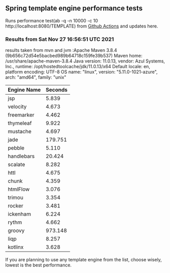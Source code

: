 
<script async src="//pagead2.googlesyndication.com/pagead/js/adsbygoogle.js"></script>
<script>
    (adsbygoogle = window.adsbygoogle || []).push({
         google_ad_client: "ca-pub-7118095690658891",
         enable_page_level_ads: true
    });
</script>

## Spring template engine performance tests

Runs performance test(ab -q -n 10000 -c 10 http://localhost:8080/TEMPLATE) from [Github Actions](https://github.com/ozkanpakdil/spring-comparing-template-engines/actions) and updates here.

### Results from Sat Nov 27 16:56:51 UTC 2021
results taken from mvn and jvm :Apache Maven 3.8.4 (9b656c72d54e5bacbed989b64718c159fe39b537)
Maven home: /usr/share/apache-maven-3.8.4
Java version: 11.0.13, vendor: Azul Systems, Inc., runtime: /opt/hostedtoolcache/jdk/11.0.13/x64
Default locale: en, platform encoding: UTF-8
OS name: "linux", version: "5.11.0-1021-azure", arch: "amd64", family: "unix"

|Engine Name | Seconds|
|------------|--------|
|jsp | 5.839|
|velocity | 4.673|
|freemarker | 4.462|
|thymeleaf | 9.922|
|mustache | 4.697|
|jade | 179.751|
|pebble | 5.110|
|handlebars | 20.424|
|scalate | 8.282|
|httl | 4.675|
|chunk | 4.359|
|htmlFlow | 3.076|
|trimou | 3.354|
|rocker | 3.481|
|ickenham | 6.224|
|rythm | 4.662|
|groovy | 973.148|
|liqp | 8.257|
|kotlinx | 3.628|

If you are planning to use any template engine from the list, choose wisely, lowest is the best performance.

<div id="disqus_thread"></div>
<script type="text/javascript">
    /* * * CONFIGURATION VARIABLES * * */
    var disqus_shortname = 'ozkanpakdil';
    
    /* * * DON'T EDIT BELOW THIS LINE * * */
    (function() {
        var dsq = document.createElement('script'); dsq.type = 'text/javascript'; dsq.async = true;
        dsq.src = '//' + disqus_shortname + '.disqus.com/embed.js';
        (document.getElementsByTagName('head')[0] || document.getElementsByTagName('body')[0]).appendChild(dsq);
    })();
</script>

